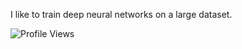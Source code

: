 I like to train deep neural networks on a large dataset.

![Profile Views](https://komarev.com/ghpvc/?username=ayudhaamari)